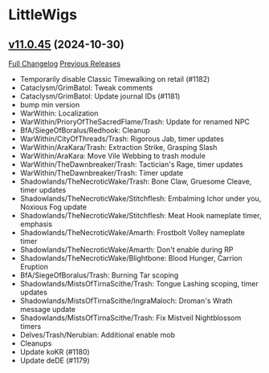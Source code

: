 # LittleWigs

## [v11.0.45](https://github.com/BigWigsMods/LittleWigs/tree/v11.0.45) (2024-10-30)
[Full Changelog](https://github.com/BigWigsMods/LittleWigs/compare/v11.0.44...v11.0.45) [Previous Releases](https://github.com/BigWigsMods/LittleWigs/releases)

- Temporarily disable Classic Timewalking on retail (#1182)  
- Cataclysm/GrimBatol: Tweak comments  
- Cataclysm/GrimBatol: Update journal IDs (#1181)  
- bump min version  
- WarWithin: Localization  
- WarWithin/PrioryOfTheSacredFlame/Trash: Update for renamed NPC  
- BfA/SiegeOfBoralus/Redhook: Cleanup  
- WarWithin/CityOfThreads/Trash: Rigorous Jab, timer updates  
- WarWithin/AraKara/Trash: Extraction Strike, Grasping Slash  
- WarWithin/AraKara: Move Vile Webbing to trash module  
- WarWithin/TheDawnbreaker/Trash: Tactician's Rage, timer updates  
- WarWithin/TheDawnbreaker/Trash: Timer update  
- Shadowlands/TheNecroticWake/Trash: Bone Claw, Gruesome Cleave, timer updates  
- Shadowlands/TheNecroticWake/Stitchflesh: Embalming Ichor under you, Noxious Fog update  
- Shadowlands/TheNecroticWake/Stitchflesh: Meat Hook nameplate timer, emphasis  
- Shadowlands/TheNecroticWake/Amarth: Frostbolt Volley nameplate timer  
- Shadowlands/TheNecroticWake/Amarth: Don't enable during RP  
- Shadowlands/TheNecroticWake/Blightbone: Blood Hunger, Carrion Eruption  
- BfA/SiegeOfBoralus/Trash: Burning Tar scoping  
- Shadowlands/MistsOfTirnaScithe/Trash: Tongue Lashing scoping, timer updates  
- Shadowlands/MistsOfTirnaScithe/IngraMaloch: Droman's Wrath message update  
- Shadowlands/MistsOfTirnaScithe/Trash: Fix Mistveil Nightblossom timers  
- Delves/Trash/Nerubian: Additional enable mob  
- Cleanups  
- Update koKR (#1180)  
- Update deDE (#1179)  
